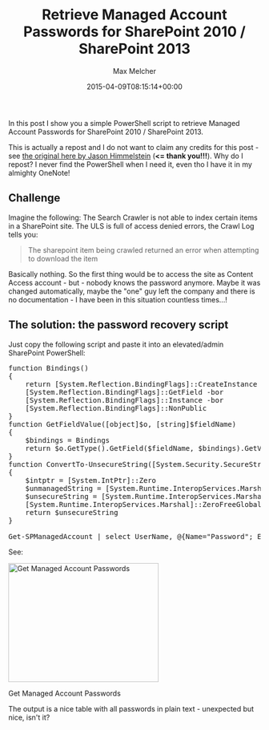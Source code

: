 ﻿---
title: Retrieve Managed Account Passwords for SharePoint 2010 / SharePoint 2013
author: Max Melcher
aliases:
   - "/post/2015-04-09-retrieve-managed-account-passwords-for-sharepoint-2010-sharepoint-2013/"
2015: "04"
type: post
date: 2015-04-09T08:15:14+00:00
url: /2015/04/retrieve-managed-account-passwords-for-sharepoint-2010-sharepoint-2013/
yourls_shorturl:
  - http://melcher.it/s/4l
categories:
  - ITPro
  - Powershell
  - SharePoint 2010
  - SharePoint 2013

---
In this post I show you a simple PowerShell script to retrieve Managed Account Passwords for SharePoint 2010 / SharePoint 2013.

This is actually a repost and I do not want to claim any credits for this post - see <a title="How to: Get your Managed Account passwords when they are changed automatically by SharePoint 2010" href="http://melcher.it/s/4j" target="_blank">the original here by Jason Himmelstein</a> (**<= thank you!!!**). Why do I repost? I never find the PowerShell when I need it, even tho I have it in my almighty OneNote!

## Challenge

Imagine the following: The Search Crawler is not able to index certain items in a SharePoint site. The ULS is full of access denied errors, the Crawl Log tells you:

> The sharepoint item being crawled returned an error when attempting to download the item

Basically nothing. So the first thing would be to access the site as Content Access account - but - nobody knows the password anymore. Maybe it was changed automatically, maybe the "one" guy left the company and there is no documentation - I have been in this situation countless times&#8230;!

## The solution: the password recovery script

Just copy the following script and paste it into an elevated/admin SharePoint PowerShell:

<pre lang="powershell" class="">function Bindings()
{
	return [System.Reflection.BindingFlags]::CreateInstance -bor
	[System.Reflection.BindingFlags]::GetField -bor
	[System.Reflection.BindingFlags]::Instance -bor
	[System.Reflection.BindingFlags]::NonPublic
}
function GetFieldValue([object]$o, [string]$fieldName)
{
	$bindings = Bindings
	return $o.GetType().GetField($fieldName, $bindings).GetValue($o);
}
function ConvertTo-UnsecureString([System.Security.SecureString]$string) 
{ 
	$intptr = [System.IntPtr]::Zero
	$unmanagedString = [System.Runtime.InteropServices.Marshal]::SecureStringToGlobalAllocUnicode($string)
	$unsecureString = [System.Runtime.InteropServices.Marshal]::PtrToStringUni($unmanagedString)
	[System.Runtime.InteropServices.Marshal]::ZeroFreeGlobalAllocUnicode($unmanagedString)
	return $unsecureString
}

Get-SPManagedAccount | select UserName, @{Name="Password"; Expression={ConvertTo-UnsecureString (GetFieldValue $_ "m_Password").SecureStringValue}}
</pre>

See:

<div id="attachment_1851" style="width: 310px" class="wp-caption aligncenter">
  <a href="https://melcher.it/wp-content/uploads/GetManagedAccountPasswords.png"><img data-attachment-id="1851" data-permalink="https://melcher.it/2015/04/retrieve-managed-account-passwords-for-sharepoint-2010-sharepoint-2013/getmanagedaccountpasswords/" data-orig-file="https://melcher.it/wp-content/uploads/GetManagedAccountPasswords.png" data-orig-size="677,535" data-comments-opened="1" data-image-meta="{&quot;aperture&quot;:&quot;0&quot;,&quot;credit&quot;:&quot;&quot;,&quot;camera&quot;:&quot;&quot;,&quot;caption&quot;:&quot;&quot;,&quot;created_timestamp&quot;:&quot;0&quot;,&quot;copyright&quot;:&quot;&quot;,&quot;focal_length&quot;:&quot;0&quot;,&quot;iso&quot;:&quot;0&quot;,&quot;shutter_speed&quot;:&quot;0&quot;,&quot;title&quot;:&quot;&quot;,&quot;orientation&quot;:&quot;0&quot;}" data-image-title="Get Managed Account Passwords" data-image-description="" data-medium-file="https://melcher.it/wp-content/uploads/GetManagedAccountPasswords-300x237.png" data-large-file="https://melcher.it/wp-content/uploads/GetManagedAccountPasswords.png" class="size-medium wp-image-1851" src="https://melcher.it/wp-content/uploads/GetManagedAccountPasswords-300x237.png" alt="Get Managed Account Passwords" width="300" height="237" srcset="https://melcher.it/wp-content/uploads/GetManagedAccountPasswords-300x237.png 300w, https://melcher.it/wp-content/uploads/GetManagedAccountPasswords.png 677w" sizes="(max-width: 300px) 100vw, 300px" /></a>
  
  <p class="wp-caption-text">
    Get Managed Account Passwords
  </p>
</div>

The output is a nice table with all passwords in plain text - unexpected but nice, isn't it?
